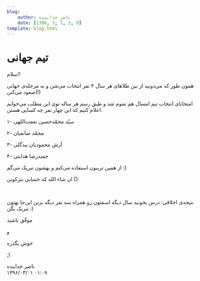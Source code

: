 ```yaml
---
blog:
    author: ناصر خدابنده
    date: [1396, 3, 1, 1, 9]
template: blog.html
---
```

# تیم جهانی

<div class="cnt">
<p>سلام!!</p>
<p>همون طور که می‌دونید از بین طلاهای هر سال ۴ نفر انتخاب می‌شن و به مرحله‌ی جهانی صعود می‌کنن(!)</p>
<p>امتحانای انتخاب تیم امسال هم تموم شد و طبق رسم هر ساله توی این مطلب می‌خوایم اعلام کنیم که این چهار نفر چه کسایی هستن.</p>
<p>۱- سیّد محمّدحسین نعمت‌اللهی</p>
<p>۲- محمّد صانعیان</p>
<p>۳- آرش محمودیان بیدگلی</p>
<p>۴- حمیدرضا هدایتی</p>
<p>از همین تریبون استفاده می‌کنم و بهشون تبریک می‌گم :)</p>
<p>ان شاء الله که حسابی بترکونن D:</p>
<p><br/></p>
<p>نتیجه‌ی اخلاقی: درس بخونید سال دیگه اسمتون رو همراه سه نفر دیگه بزنن این‌جا بهتون تبریک بگن :‌)</p>
<p>موفّق باشید</p>
<p>و</p>
<p>خوش بگذره</p>
<p>;)</p>
</div>

<div class="blog-info">
    <div class="blog-author">ناصر خدابنده</div>
    <div class="blog-date">۱۳۹۶/۰۳/۰۱ ۰۱:۰۹</div>
</div>

